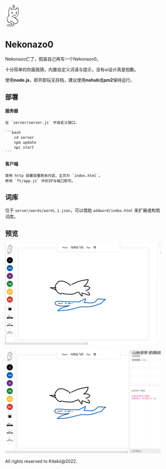 ![](./asset/Nekonazo-Logo.png)
# Nekonazo0

Nekonazo亡了，假装自己再写一个Nekonazo0。

十分简单的你画我猜，内置自定义词语与提示，没有ui设计真是抱歉。

使用**node.js**，即开即玩无存档，建议使用**nohub**或**pm2**保持运行。

## 部署

#### 服务器

    在 `server/server.js` 中自定义端口。

    ```bash
        cd server
        npm update
        npc start
    ```    

#### 客户端

    使用 http 部署部署剩余内容，主页为 `index.html`。
    修改 `ft/app.js` 中的IP与端口即可。

## 词库

位于 `server/words/words_1.json`，可以借助 `addword/index.html` 来扩展或构筑词库。

## 预览

![](./preview/01.png)

![](./preview/02.png)

All rights reserved to Kitekii@2022.